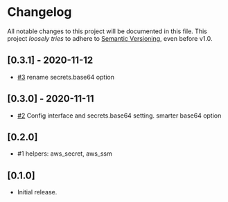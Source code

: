# Changelog

All notable changes to this project will be documented in this file.
This project *loosely tries* to adhere to [Semantic Versioning](http://semver.org/), even before v1.0.

## [0.3.1] - 2020-11-12
- [#3](https://github.com/boltops-tools/kubes_aws/pull/3) rename secrets.base64 option

## [0.3.0] - 2020-11-11
- [#2](https://github.com/boltops-tools/kubes_aws/pull/2) Config interface and secrets.base64 setting. smarter base64 option

## [0.2.0]
- #1 helpers: aws_secret, aws_ssm

## [0.1.0]
- Initial release.
